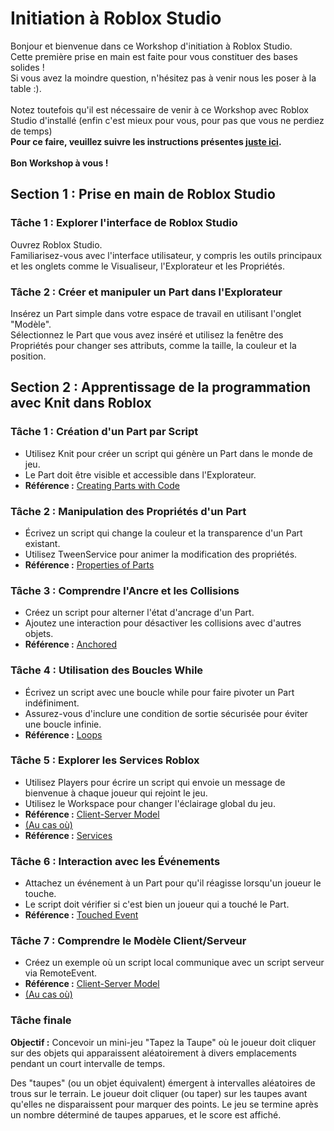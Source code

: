 # Initiation à Roblox Studio
Bonjour et bienvenue dans ce Workshop d'initiation à Roblox Studio.
<br>Cette première prise en main est faite pour vous constituer des bases solides !
<br>Si vous avez la moindre question, n'hésitez pas à venir nous les poser à la table :).
<br><br>Notez toutefois qu'il est nécessaire de venir à ce Workshop avec Roblox Studio d'installé (enfin c'est mieux pour vous, pour pas que vous ne perdiez de temps)
<br>**Pour ce faire, veuillez suivre les instructions présentes [juste ici](https://create.roblox.com/docs/studio/setting-up-roblox-studio#installing-studio).**
<br><br>**Bon Workshop à vous !**

## Section 1 : Prise en main de Roblox Studio

### Tâche 1 : Explorer l'interface de Roblox Studio

Ouvrez Roblox Studio.
<br>Familiarisez-vous avec l'interface utilisateur, y compris les outils principaux et les onglets comme le Visualiseur, l'Explorateur et les Propriétés.

### Tâche 2 : Créer et manipuler un Part dans l'Explorateur

Insérez un Part simple dans votre espace de travail en utilisant l'onglet "Modèle".
<br>Sélectionnez le Part que vous avez inséré et utilisez la fenêtre des Propriétés pour changer ses attributs, comme la taille, la couleur et la position.

## Section 2 : Apprentissage de la programmation avec Knit dans Roblox

### Tâche 1 : Création d'un Part par Script
- Utilisez Knit pour créer un script qui génère un Part dans le monde de jeu.
- Le Part doit être visible et accessible dans l'Explorateur.
- **Référence :** [Creating Parts with Code](https://developer.roblox.com/en-us/api-reference/function/Instance/new)
  
### Tâche 2 : Manipulation des Propriétés d'un Part
- Écrivez un script qui change la couleur et la transparence d'un Part existant.
- Utilisez TweenService pour animer la modification des propriétés.
- **Référence :** [Properties of Parts](https://developer.roblox.com/en-us/api-reference/class/Part)

### Tâche 3 : Comprendre l'Ancre et les Collisions
- Créez un script pour alterner l'état d'ancrage d'un Part.
- Ajoutez une interaction pour désactiver les collisions avec d'autres objets.
- **Référence :** [Anchored](https://developer.roblox.com/en-us/api-reference/property/BasePart/Anchored)

### Tâche 4 : Utilisation des Boucles While
- Écrivez un script avec une boucle while pour faire pivoter un Part indéfiniment.
- Assurez-vous d'inclure une condition de sortie sécurisée pour éviter une boucle infinie.
- **Référence :** [Loops](https://developer.roblox.com/en-us/articles/Loops)

### Tâche 5 : Explorer les Services Roblox
- Utilisez Players pour écrire un script qui envoie un message de bienvenue à chaque joueur qui rejoint le jeu.
- Utilisez le Workspace pour changer l'éclairage global du jeu.
- **Référence :** [Client-Server Model](https://create.roblox.com/docs/reference/engine/classes/RemoteEvent)
- [(Au cas où)](https://create.roblox.com/docs/fr-fr/scripting/events/remote)
- **Référence :** [Services](https://developer.roblox.com/en-us/articles/Loops)

### Tâche 6 : Interaction avec les Événements
- Attachez un événement à un Part pour qu'il réagisse lorsqu'un joueur le touche.
- Le script doit vérifier si c'est bien un joueur qui a touché le Part.
- **Référence :** [Touched Event](https://developer.roblox.com/en-us/api-reference/event/BasePart/Touched)

### Tâche 7 : Comprendre le Modèle Client/Serveur
- Créez un exemple où un script local communique avec un script serveur via RemoteEvent.
- **Référence :** [Client-Server Model](https://create.roblox.com/docs/reference/engine/classes/RemoteEvent)
- [(Au cas où)](https://create.roblox.com/docs/fr-fr/scripting/events/remote)

### Tâche finale

**Objectif :**
Concevoir un mini-jeu "Tapez la Taupe" où le joueur doit cliquer sur des objets qui apparaissent aléatoirement à divers emplacements pendant un court intervalle de temps.

Des "taupes" (ou un objet équivalent) émergent à intervalles aléatoires de trous sur le terrain.
Le joueur doit cliquer (ou taper) sur les taupes avant qu'elles ne disparaissent pour marquer des points.
Le jeu se termine après un nombre déterminé de taupes apparues, et le score est affiché.


